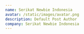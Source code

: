 ```yaml
---
name: Serikat Newbie Indonesia
avatar: /static/images/avatar.png
description: Default Post Author
company: Serikat Newbie Indonesia
---
```

